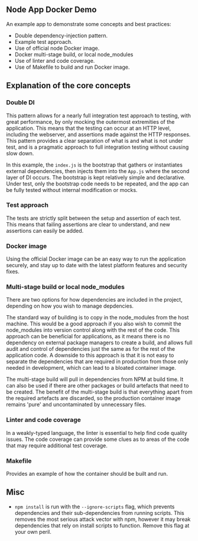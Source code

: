 Node App Docker Demo
---

An example app to demonstrate some concepts and best practices:

* Double dependency-injection pattern.
* Example test approach.
* Use of official node Docker image.
* Docker multi-stage build, or local node_modules
* Use of linter and code coverage.
* Use of Makefile to build and run Docker image.

## Explanation of the core concepts

### Double DI

This pattern allows for a nearly full integration test approach to testing, with great performance, by only mocking the outermost extremities of the application. This means that the testing can occur at an HTTP level, including the webserver, and assertions made against the HTTP responses. This pattern provides a clear separation of what is and what is not under test, and is a pragmatic approach to full integration testing without causing slow down.

In this example, the `index.js` is the bootstrap that gathers or instantiates external dependencies, then injects them into the `App.js` where the second layer of DI occurs. The bootstrap is kept relatively simple and declarative. Under test, only the bootstrap code needs to be repeated, and the app can be fully tested without internal modification or mocks.

### Test approach

The tests are strictly split between the setup and assertion of each test. This means that failing assertions are clear to understand, and new assertions can easily be added.

### Docker image

Using the official Docker image can be an easy way to run the application securely, and stay up to date with the latest platform features and security fixes.

### Multi-stage build or local node_modules

There are two options for how dependencies are included in the project, depending on how you wish to manage depdencies.

The standard way of building is to copy in the node_modules from the host machine. This would be a good approach if you also wish to commit the node_modules into version control along with the rest of the code. This approach can be beneficial for applications, as it means there is no dependency on external package managers to create a build, and allows full audit and control of dependencies just the same as for the rest of the application code. A downside to this approach is that it is not easy to separate the dependencies that are required in production from those only needed in development, which can lead to a bloated container image.

The multi-stage build will pull in dependencies from NPM at build time. It can also be used if there are other packages or build artefacts that need to be created. The benefit of the multi-stage build is that everything apart from the required artefacts are discarded, so the production container image remains 'pure' and uncontaminated by unnecessary files.

### Linter and code coverage

In a weakly-typed language, the linter is essential to help find code quality issues. The code coverage can provide some clues as to areas of the code that may require additional test coverage.

### Makefile

Provides an example of how the container should be built and run.

## Misc

* `npm install` is run with the `--ignore-scripts` flag, which prevents dependencies and their sub-dependencies from running scripts. This removes the most serious attack vector with npm, however it may break dependencies that rely on install scripts to function. Remove this flag at your own peril.
